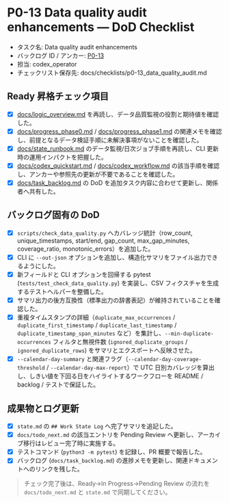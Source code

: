 # P0-13 Data quality audit enhancements — DoD Checklist

- タスク名: Data quality audit enhancements
- バックログ ID / アンカー: [P0-13](../task_backlog.md#p0-13-data-quality-audit)
- 担当: codex_operator
- チェックリスト保存先: docs/checklists/p0-13_data_quality_audit.md

## Ready 昇格チェック項目
- [x] [docs/logic_overview.md](../logic_overview.md) を再読し、データ品質監視の役割と期待値を確認した。
- [x] [docs/progress_phase0.md](../progress_phase0.md) / [docs/progress_phase1.md](../progress_phase1.md) の関連メモを確認し、前提となるデータ検証手順に未解決事項がないことを確認した。
- [x] [docs/state_runbook.md](../state_runbook.md) のデータ監視/日次ジョブ手順を再読し、CLI 更新時の運用インパクトを把握した。
- [x] [docs/codex_quickstart.md](../codex_quickstart.md) / [docs/codex_workflow.md](../codex_workflow.md) の該当手順を確認し、アンカーや参照先の更新が不要であることを確認した。
- [x] [docs/task_backlog.md](../task_backlog.md) の DoD を追加タスク内容に合わせて更新し、関係者へ共有した。

## バックログ固有の DoD
- [x] `scripts/check_data_quality.py` へカバレッジ統計（row_count, unique_timestamps, start/end, gap_count, max_gap_minutes, coverage_ratio, monotonic_errors）を追加した。
- [x] CLI に `--out-json` オプションを追加し、構造化サマリをファイル出力できるようにした。
- [x] 新フィールドと CLI オプションを回帰する pytest (`tests/test_check_data_quality.py`) を実装し、CSV フィクスチャを生成するテストヘルパーを整備した。
- [x] サマリ出力の後方互換性（標準出力の辞書表記）が維持されていることを確認した。
- [x] 重複タイムスタンプの詳細（`duplicate_max_occurrences` / `duplicate_first_timestamp` / `duplicate_last_timestamp` / `duplicate_timestamp_span_minutes` など）を集計し、`--min-duplicate-occurrences` フィルタと無視件数 (`ignored_duplicate_groups` / `ignored_duplicate_rows`) をサマリとエクスポートへ反映させた。
- [x] `--calendar-day-summary` と関連フラグ（`--calendar-day-coverage-threshold` / `--calendar-day-max-report`）で UTC 日別カバレッジを算出し、しきい値を下回る日をハイライトするワークフローを README / backlog / テストで保証した。

## 成果物とログ更新
- [x] `state.md` の `## Work State Log` へ完了サマリを追記した。
- [x] `docs/todo_next.md` の該当エントリを Pending Review へ更新し、アーカイブ移行はレビュー完了時に実施する。
- [x] テストコマンド (`python3 -m pytest`) を記録し、PR 概要で報告した。
- [x] バックログ (`docs/task_backlog.md`) の進捗メモを更新し、関連ドキュメントへのリンクを残した。

> チェック完了後は、Ready→In Progress→Pending Review の流れを `docs/todo_next.md` と `state.md` で同期してください。
